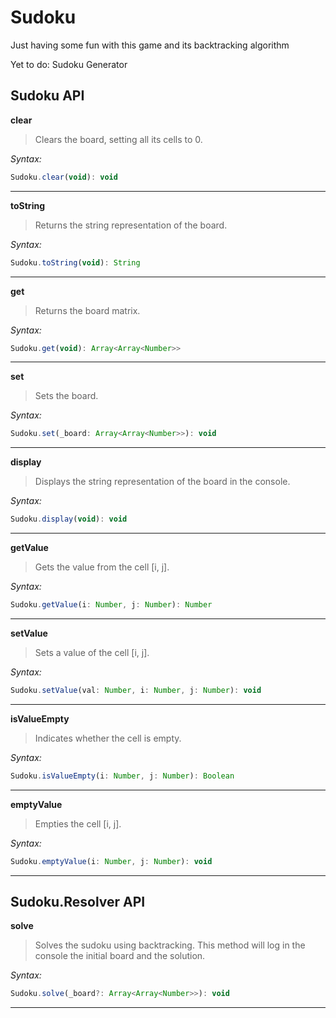 # Sudoku
Just having some fun with this game and its backtracking algorithm

Yet to do: Sudoku Generator

## Sudoku API

**clear**

> Clears the board, setting all its cells to 0.

_Syntax:_
```javascript
Sudoku.clear(void): void
```
---

**toString**

> Returns the string representation of the board.

_Syntax:_
```javascript
Sudoku.toString(void): String
```
---

**get**

> Returns the board matrix.

_Syntax:_
```javascript
Sudoku.get(void): Array<Array<Number>>
```
---

**set**

> Sets the board.

_Syntax:_
```javascript
Sudoku.set(_board: Array<Array<Number>>): void
```
---

**display**

> Displays the string representation of the board in the console.

_Syntax:_
```javascript
Sudoku.display(void): void
```
---

**getValue**

> Gets the value from the cell [i, j].

_Syntax:_
```javascript
Sudoku.getValue(i: Number, j: Number): Number
```
---

**setValue**

> Sets a value of the cell [i, j].

_Syntax:_
```javascript
Sudoku.setValue(val: Number, i: Number, j: Number): void
```
---

**isValueEmpty**

> Indicates whether the cell is empty.

_Syntax:_
```javascript
Sudoku.isValueEmpty(i: Number, j: Number): Boolean
```
---

**emptyValue**

> Empties the cell [i, j].

_Syntax:_
```javascript
Sudoku.emptyValue(i: Number, j: Number): void
```
---

## Sudoku.Resolver API

**solve**

> Solves the sudoku using backtracking. This method will log in the console the initial board and the solution.

_Syntax:_
```javascript
Sudoku.solve(_board?: Array<Array<Number>>): void
```
---